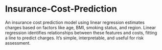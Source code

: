 # Insurance-Cost-Prediction
 An insurance cost prediction model using linear regression estimates charges based on factors like age, BMI, smoking status, and region. Linear regression identifies relationships between these features and costs, fitting a line to predict charges. It’s simple, interpretable, and useful for risk assessment.
